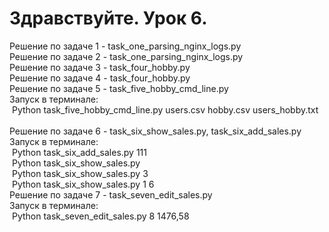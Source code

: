 # Здравствуйте. Урок 6.
Решение по задаче 1 - task_one_parsing_nginx_logs.py<br>
Решение по задаче 2 - task_one_parsing_nginx_logs.py<br>
Решение по задаче 3 - task_four_hobby.py<br>
Решение по задаче 4 - task_four_hobby.py<br>
Решение по задаче 5 - task_five_hobby_cmd_line.py<br>
Запуск в терминале:<br> 
&nbsp;Python task_five_hobby_cmd_line.py users.csv hobby.csv users_hobby.txt<br>
<br>
Решение по задаче 6 - task_six_show_sales.py, task_six_add_sales.py<br>
Запуск в терминале:<br>
&nbsp;Python task_six_add_sales.py 111<br>
&nbsp;Python task_six_show_sales.py<br>
&nbsp;Python task_six_show_sales.py 3<br>
&nbsp;Python task_six_show_sales.py 1 6<br>
Решение по задаче 7 - task_seven_edit_sales.py<br>
Запуск в терминале:<br>
&nbsp;Python task_seven_edit_sales.py 8 1476,58<br>

